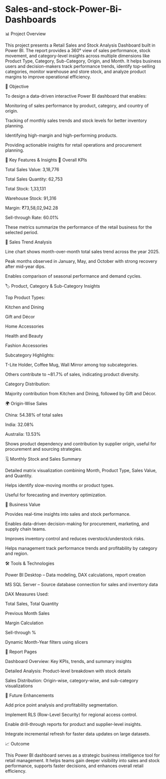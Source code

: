 # Sales-and-stock-Power-Bi-Dashboards
📊 Project Overview

This project presents a Retail Sales and Stock Analysis Dashboard built in Power BI. The report provides a 360° view of sales performance, stock movement, and category-level insights across multiple dimensions like Product Type, Category, Sub-Category, Origin, and Month.
It helps business users and decision-makers track performance trends, identify top-selling categories, monitor warehouse and store stock, and analyze product margins to improve operational efficiency.

🎯 Objective

To design a data-driven interactive Power BI dashboard that enables:

Monitoring of sales performance by product, category, and country of origin.

Tracking of monthly sales trends and stock levels for better inventory planning.

Identifying high-margin and high-performing products.

Providing actionable insights for retail operations and procurement planning.

🧩 Key Features & Insights
🔹 Overall KPIs

Total Sales Value: 3,18,776

Total Sales Quantity: 62,753

Total Stock: 1,33,131

Warehouse Stock: 91,316

Margin: ₹73,58,02,942.28

Sell-through Rate: 60.01%

These metrics summarize the performance of the retail business for the selected period.

📅 Sales Trend Analysis

Line chart shows month-over-month total sales trend across the year 2025.

Peak months observed in January, May, and October with strong recovery after mid-year dips.

Enables comparison of seasonal performance and demand cycles.

🏷️ Product, Category & Sub-Category Insights

Top Product Types:

Kitchen and Dining

Gift and Décor

Home Accessories

Health and Beauty

Fashion Accessories

Subcategory Highlights:

T-Lite Holder, Coffee Mug, Wall Mirror among top subcategories.

Others contribute to ~81.7% of sales, indicating product diversity.

Category Distribution:

Majority contribution from Kitchen and Dining, followed by Gift and Décor.

🌍 Origin-Wise Sales

China: 54.38% of total sales

India: 32.08%

Australia: 13.53%

Shows product dependency and contribution by supplier origin, useful for procurement and sourcing strategies.

🗓️ Monthly Stock and Sales Summary

Detailed matrix visualization combining Month, Product Type, Sales Value, and Quantity.

Helps identify slow-moving months or product types.

Useful for forecasting and inventory optimization.

🧠 Business Value

Provides real-time insights into sales and stock performance.

Enables data-driven decision-making for procurement, marketing, and supply chain teams.

Improves inventory control and reduces overstock/understock risks.

Helps management track performance trends and profitability by category and region.

🛠️ Tools & Technologies

Power BI Desktop – Data modeling, DAX calculations, report creation

MS SQL Server – Source database connection for sales and inventory data

DAX Measures Used:

Total Sales, Total Quantity

Previous Month Sales

Margin Calculation

Sell-through %

Dynamic Month-Year filters using slicers

📂 Report Pages

Dashboard Overview: Key KPIs, trends, and summary insights

Detailed Analysis: Product-level breakdown with stock details

Sales Distribution: Origin-wise, category-wise, and sub-category visualizations

🚀 Future Enhancements

Add price point analysis and profitability segmentation.

Implement RLS (Row-Level Security) for regional access control.

Enable drill-through reports for product and supplier-level insights.

Integrate incremental refresh for faster data updates on large datasets.

📈 Outcome

This Power BI dashboard serves as a strategic business intelligence tool for retail management. It helps teams gain deeper visibility into sales and stock performance, supports faster decisions, and enhances overall retail efficiency.
